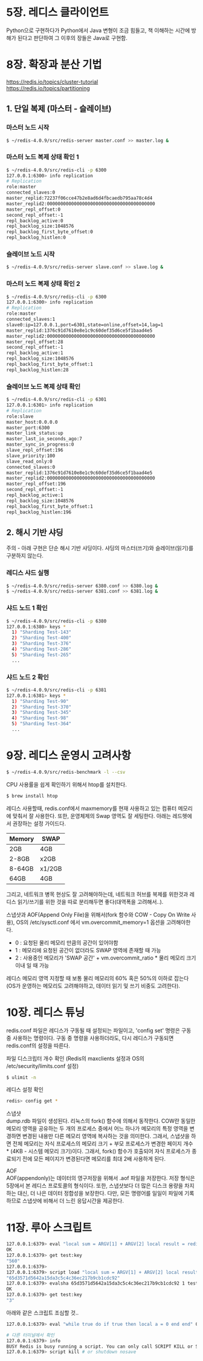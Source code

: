 # 5장. 레디스 클라이언트
Python으로 구현하다가 Python에서 Java 변형이 조금 힘들고, 책 이해하는 시간에 방해가 된다고 판단하여 그 이후의 장들은 Java로 구현함.


# 8장. 확장과 분산 기법

https://redis.io/topics/cluster-tutorial  
https://redis.io/topics/partitioning  

## 1. 단일 복제 (마스터 - 슬레이브)

### 마스터 노드 시작
```bash
$ ~/redis-4.0.9/src/redis-server master.conf >> master.log &
```

### 마스터 노드 복제 상태 확인 1
```bash
$ ~/redis-4.0.9/src/redis-cli -p 6300
127.0.0.1:6300> info replication
# Replication
role:master
connected_slaves:0
master_replid:72237f06cce47b2e8ad6d4fbcaedb795aa78c4d4
master_replid2:0000000000000000000000000000000000000000
master_repl_offset:0
second_repl_offset:-1
repl_backlog_active:0
repl_backlog_size:1048576
repl_backlog_first_byte_offset:0
repl_backlog_histlen:0
```

### 슬레이브 노드 시작
```bash
$ ~/redis-4.0.9/src/redis-server slave.conf >> slave.log &
```

### 마스터 노드 복제 상태 확인 2
```bash
$ ~/redis-4.0.9/src/redis-cli -p 6300
127.0.0.1:6300> info replication
# Replication
role:master
connected_slaves:1
slave0:ip=127.0.0.1,port=6301,state=online,offset=14,lag=1
master_replid:1376c91d7610e8e1c9c60def35d6ce5f1baad4e5
master_replid2:0000000000000000000000000000000000000000
master_repl_offset:28
second_repl_offset:-1
repl_backlog_active:1
repl_backlog_size:1048576
repl_backlog_first_byte_offset:1
repl_backlog_histlen:28
```

### 슬레이브 노드 복제 상태 확인
```bash
$ ~/redis-4.0.9/src/redis-cli -p 6301
127.0.0.1:6301> info replication
# Replication
role:slave
master_host:0.0.0.0
master_port:6300
master_link_status:up
master_last_io_seconds_ago:7
master_sync_in_progress:0
slave_repl_offset:196
slave_priority:100
slave_read_only:0
connected_slaves:0
master_replid:1376c91d7610e8e1c9c60def35d6ce5f1baad4e5
master_replid2:0000000000000000000000000000000000000000
master_repl_offset:196
second_repl_offset:-1
repl_backlog_active:1
repl_backlog_size:1048576
repl_backlog_first_byte_offset:1
repl_backlog_histlen:196
```

## 2. 해시 기반 샤딩

주의 - 아래 구현은 단순 해시 기반 샤딩이다. 샤딩의 마스터(쓰기)와 슬레이브(읽기)를 구분하지 않는다.

### 레디스 샤드 실행
```bash
$ ~/redis-4.0.9/src/redis-server 6380.conf >> 6380.log &
$ ~/redis-4.0.9/src/redis-server 6381.conf >> 6381.log &
```

### 샤드 노드 1 확인
```bash
$ ~/redis-4.0.9/src/redis-cli -p 6380
127.0.0.1:6380> keys *
  1) "Sharding Test-143"
  2) "Sharding Test-400"
  3) "Sharding Test-376"
  4) "Sharding Test-286"
  5) "Sharding Test-265"
  ...
```

### 샤드 노드 2 확인
```bash
$ ~/redis-4.0.9/src/redis-cli -p 6381
127.0.0.1:6381> keys *
  1) "Sharding Test-90"
  2) "Sharding Test-370"
  3) "Sharding Test-345"
  4) "Sharding Test-98"
  5) "Sharding Test-364"
  ...
```

# 9장. 레디스 운영시 고려사항

```bash
$ ~/redis-4.0.9/src/redis-benchmark -l --csv
```

CPU 사용률을 쉽게 확인하기 위해서 htop를 설치한다.  
```bash
$ brew install htop
```

레디스 사용할때, redis.conf에서 maxmemory를 현재 사용하고 있는 컴퓨터 메모리에 맞춰서 잘 사용한다. 또한, 운영체제의 Swap 영역도 잘 세팅한다. 아래는 레드헷에서 권장하는 설정 가이드다.  

| Memory | SWAP |
|--------|------|
| 2GB | 4GB |
| 2-8GB | x2GB |
| 8-64GB | x1/2GB |
| 64GB | 4GB |

그리고, 네트워크 병목 현상도 잘 고려해야하는데, 네트워크 허브를 복제를 위한것과 레디스 읽기/쓰기를 위한 것을 따로 분리해두면 좋다(대역폭을 고려해서..).  

스냅샷과 AOF(Append Only File)을 위해서(fork 함수와 COW - Copy On Write 사용), OS의 /etc/sysctl.conf 에서 vm.overcommit_memory=1 옵션을 고려해야한다.  
* 0 : 요청된 물리 메모리 만큼의 공간이 있어야함  
* 1 : 메모리에 요청된 공간이 없더라도 SWAP 영역에 존재할 때 가능  
* 2 : 사용중인 메모리가 'SWAP 공간' + vm.overcommit_ratio * 물리 메모리 크기 이내 일 때 가능  

레디스 메모리 영역 지정할 때 보통 물리 메모리의 60% 혹은 50%의 이하로 잡는다(OS가 운영하는 메모리도 고려해야하고, 데이터 읽기 및 쓰기 비중도 고려한다).  


# 10장. 레디스 튜닝

redis.conf 파일은 레디스가 구동될 때 설정되는 파일이고, 'config set' 명령은 구동 중 사용하는 명령이다. 구동 중 명령을 사용하더라도, 다시 레디스가 구동되면 redis.conf의 설정을 따른다.  

파일 디스크립터 개수 확인 (Redis의 maxclients 설정과 OS의 /etc/security/limits.conf 설정)    
```bash
$ ulimit -n
```

레디스 설정 확인  
```bash
redis> config get *
```

스냅샷  
dump.rdb 파일이 생성된다. 리눅스의 fork() 함수에 의해서 동작한다. COW란 동일한 메모리 영역을 공유하는 두 개의 프로세스 중에서 어느 하나가 메모리의 특정 영역을 변경하면 변경된 내용만 다른 메모리 영역에 복사하는 것을 의미한다. 그래서, 스냅샷을 하면 전체 메모리는 자식 프로세스의 메모리 크기 + 부모 프로세스가 변경한 페이지 개수 * (4KB - 시스템 메모리 크기)이다. 그래서, fork() 함수가 호출되어 자식 프로세스가 종료되기 전에 모든 페이지가 변경된다면 메모리를 최대 2배 사용하게 된다.  

AOF  
AOF(appendonly)는 데이터의 영구저장을 위해서 .aof 파일을 저장한다. 저장 형식은 5장에서 본 레디스 프로토콜의 형식이다. 또한, 스냅샷보다 더 많은 디스크 용량을 차지하는 대신, 더 나은 데이터 정합성을 보장한다. 다만, 모든 명령어를 일일이 파일에 기록하므로 스냅샷에 비해서 더 느린 응답시간을 제공한다.


# 11장. 루아 스크립트

```bash
127.0.0.1:6379> eval "local sum = ARGV[1] + ARGV[2] local result = redis.call('set', KEYS[1], sum) return result" 1 test:key 320 240
OK
127.0.0.1:6379> get test:key
"560"
127.0.0.1:6379>
127.0.0.1:6379> script load "local sum = ARGV[1] + ARGV[2] local result = redis.call('set', KEYS[1], sum) return result"
"65d3571d5642a15da3c5c4c36ec217b9cb1cdc92"
127.0.0.1:6379> evalsha 65d3571d5642a15da3c5c4c36ec217b9cb1cdc92 1 test:key 1 2
OK
127.0.0.1:6379> get test:key
"3"
```

아래와 같은 스크립트 조심할 것..  
```bash
127.0.0.1:6379> eval "while true do if true then local a = 0 end end" 0

# 다른 터미널에서 확인
127.0.0.1:6379> info
BUSY Redis is busy running a script. You can only call SCRIPT KILL or SHUTDOWN NOSAVE.
127.0.0.1:6379> script kill # or shutdown nosave

```